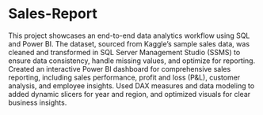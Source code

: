 # Sales-Report
This project showcases an end-to-end data analytics workflow using SQL and Power BI. The dataset, sourced from Kaggle’s sample sales data, was cleaned and transformed in SQL Server Management Studio (SSMS) to ensure data consistency, handle missing values, and optimize for reporting. Created an interactive Power BI dashboard for comprehensive sales reporting, including sales performance, profit and loss (P&L), customer analysis, and employee insights. Used DAX measures and data modeling to added dynamic slicers for year and region, and optimized visuals for clear business insights.

